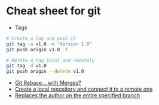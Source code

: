 # Cheat sheet for git

* Tags

``` bash
# Create a tag and push it
git tag -a v1.0 -m "Version 1.0"
git push origin v1.0 -f

# Delete a tag local and remotely
git tag -d v1.0
git push origin --delete v1.0

```
* [Git Rebase... with Merges?](https://jnielson.com/git-rebase-with-merges)
* [Create a local repository and connect it to a remote one](create_and_connect.sh)
* [Replaces the author on the entire specified branch](git_replace_author.sh)
